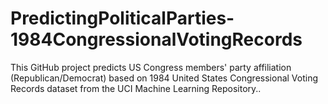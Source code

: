 # PredictingPoliticalParties-1984CongressionalVotingRecords
This GitHub project predicts US Congress members' party affiliation (Republican/Democrat) based on 1984 United States Congressional Voting Records dataset from the UCI Machine Learning Repository..
